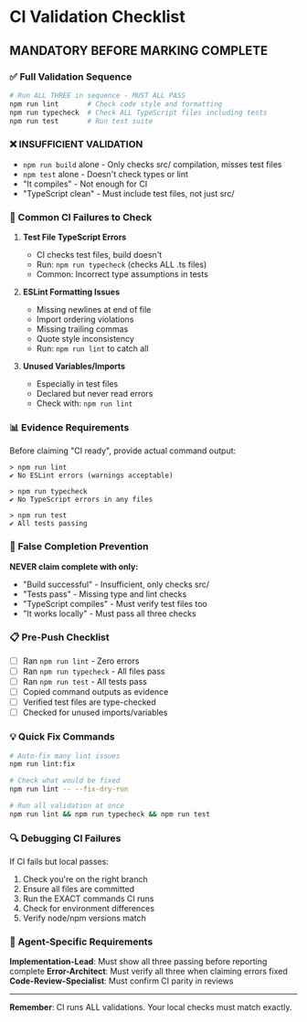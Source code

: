 # CI Validation Checklist

## MANDATORY BEFORE MARKING COMPLETE

### ✅ Full Validation Sequence
```bash
# Run ALL THREE in sequence - MUST ALL PASS
npm run lint       # Check code style and formatting
npm run typecheck  # Check ALL TypeScript files including tests
npm run test       # Run test suite
```

### ❌ INSUFFICIENT VALIDATION
- `npm run build` alone - Only checks src/ compilation, misses test files
- `npm test` alone - Doesn't check types or lint
- "It compiles" - Not enough for CI
- "TypeScript clean" - Must include test files, not just src/

### 🎯 Common CI Failures to Check

1. **Test File TypeScript Errors**
   - CI checks test files, build doesn't
   - Run: `npm run typecheck` (checks ALL .ts files)
   - Common: Incorrect type assumptions in tests

2. **ESLint Formatting Issues**
   - Missing newlines at end of file
   - Import ordering violations
   - Missing trailing commas
   - Quote style inconsistency
   - Run: `npm run lint` to catch all

3. **Unused Variables/Imports**
   - Especially in test files
   - Declared but never read errors
   - Check with: `npm run lint`

### 📊 Evidence Requirements
Before claiming "CI ready", provide actual command output:

```
> npm run lint
✔ No ESLint errors (warnings acceptable)

> npm run typecheck
✔ No TypeScript errors in any files

> npm run test
✔ All tests passing
```

### 🚫 False Completion Prevention

**NEVER claim complete with only:**
- "Build successful" - Insufficient, only checks src/
- "Tests pass" - Missing type and lint checks
- "TypeScript compiles" - Must verify test files too
- "It works locally" - Must pass all three checks

### 📋 Pre-Push Checklist

- [ ] Ran `npm run lint` - Zero errors
- [ ] Ran `npm run typecheck` - All files pass
- [ ] Ran `npm run test` - All tests pass
- [ ] Copied command outputs as evidence
- [ ] Verified test files are type-checked
- [ ] Checked for unused imports/variables

### 💡 Quick Fix Commands

```bash
# Auto-fix many lint issues
npm run lint:fix

# Check what would be fixed
npm run lint -- --fix-dry-run

# Run all validation at once
npm run lint && npm run typecheck && npm run test
```

### 🔍 Debugging CI Failures

If CI fails but local passes:
1. Check you're on the right branch
2. Ensure all files are committed
3. Run the EXACT commands CI runs
4. Check for environment differences
5. Verify node/npm versions match

### 📝 Agent-Specific Requirements

**Implementation-Lead**: Must show all three passing before reporting complete
**Error-Architect**: Must verify all three when claiming errors fixed
**Code-Review-Specialist**: Must confirm CI parity in reviews

---

**Remember**: CI runs ALL validations. Your local checks must match exactly.
